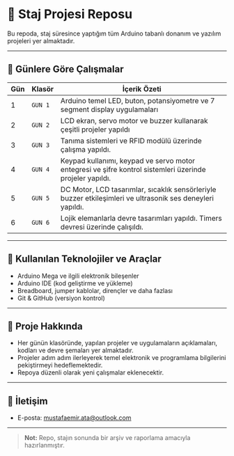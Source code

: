 # 👋 Staj Projesi Reposu

Bu repoda, staj süresince yaptığım tüm Arduino tabanlı donanım ve yazılım projeleri yer almaktadır.

---

## 📅 Günlere Göre Çalışmalar

| Gün | Klasör   | İçerik Özeti                                                         |
|------|----------|----------------------------------------------------------------------|
| 1    | `GUN 1`  | Arduino temel LED, buton, potansiyometre ve 7 segment display uygulamaları |
| 2    | `GUN 2`  | LCD ekran, servo motor ve buzzer kullanarak çeşitli projeler yapıldı |
| 3    | `GUN 3`  | Tanıma sistemleri ve RFID modülü üzerinde çalışma yapıldı.|
| 4    | `GUN 4`  | Keypad kullanımı, keypad ve servo motor entegresi ve şifre kontrol sistemleri üzerinde projeler yapıldı.|
| 5    | `GUN 5`  | DC Motor, LCD tasarımlar, sıcaklık sensörleriyle buzzer etkileşimleri ve ultrasonik ses deneyleri yapıldı.|
| 6    | `GUN 6`  | Lojik elemanlarla devre tasarımları yapıldı. Timers devresi üzerinde çalışıldı.|





---

## 🧰 Kullanılan Teknolojiler ve Araçlar

- Arduino Mega ve ilgili elektronik bileşenler  
- Arduino IDE (kod geliştirme ve yükleme)  
- Breadboard, jumper kablolar, dirençler ve daha fazlası  
- Git & GitHub (versiyon kontrol)  

---

## 📝 Proje Hakkında

- Her günün klasöründe, yapılan projeler ve uygulamaların açıklamaları, kodları ve devre şemaları yer almaktadır.  
- Projeler adım adım ilerleyerek temel elektronik ve programlama bilgilerini pekiştirmeyi hedeflemektedir.  
- Repoya düzenli olarak yeni çalışmalar eklenecektir.  

---

## 📌 İletişim

- E-posta: [mustafaemir.ata@outlook.com](mailto:mustafaemir.ata@outlook.com)  

---

> **Not:** Repo, stajın sonunda bir arşiv ve raporlama amacıyla hazırlanmıştır.
